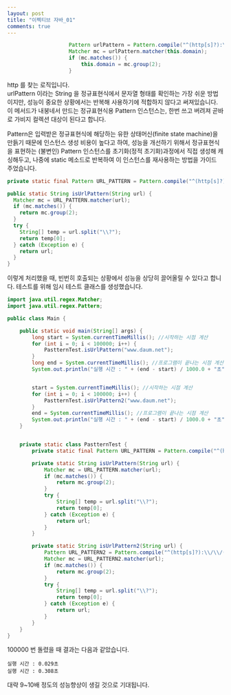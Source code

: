 ```yaml
---
layout: post
title: "이펙티브 자바_01"
comments: true
---
```


```java
                    Pattern urlPattern = Pattern.compile("^(http[s]?):\\/\\/([^:\\/\\s]+)(:([^\\/]*))?((\\/[^\\s/\\/]+)*)?\\/([^#\\s\\?]*)(\\?([^#\\s]*))?(#(\\w*))?$");
                    Matcher mc = urlPattern.matcher(this.domain);
                    if (mc.matches()) {
                        this.domain = mc.group(2);
                    }
```

http 를 찾는 로직입니다.  
urlPattern 이라는 String 을 정규표현식에서 문자열 형태를 확인하는 가장 쉬운 방법이지만, 성능이 중요한 상황에서는 반복해 사용하기에 적합하지 않다고 써져있습니다.  
이 메서드가 내붕네서 만드는 정규표현식용 Pattern  인스턴스는, 한번 쓰고 버려져 곧바로 가비지 컬렉션 대상이 된다고 합니다.  


Pattern은 입력받은 정규표현식에 해당하는 유한 상태머신(finite state machine)을 만듥기 때문에 인스턴스 생성 비용이 높다고 하여, 성능을 개선하기 위해서 정규표현식을 표현하는 (불변인) Pattern 인스턴스를 초기화(정적 초기화)과정에서 직접 생성해 캐싱해두고, 나중에 static 메소드로 반복하여 이 인스턴스를 재사용하는 방법을 가이드 주었습니다.


```java
private static final Pattern URL_PATTERN = Pattern.compile("^(http[s]?):\\/\\/([^:\\/\\s]+)(:([^\\/]*))?((\\/[^\\s/\\/]+)*)?\\/([^#\\s\\?]*)(\\?([^#\\s]*))?(#(\\w*))?$");

public static String isUrlPattern(String url) {
  Matcher mc = URL_PATTERN.matcher(url);
  if (mc.matches()) {
    return mc.group(2);
  }
  try {
    String[] temp = url.split("\\?");
    return temp[0];
  } catch (Exception e) {
    return url;
  }
}
```

이렇게 처리했을 때, 빈번히 호출되는 상황에서 성능을 상당히 끌어올릴 수 있다고 합니다.
테스트를 위해 임시 테스트 클래스를 생성했습니다.

```java
import java.util.regex.Matcher;
import java.util.regex.Pattern;

public class Main {

    public static void main(String[] args) {
        long start = System.currentTimeMillis(); //시작하는 시점 계산
        for (int i = 0; i < 100000; i++) {
            PastternTest.isUrlPattern("www.daum.net");
        }
        long end = System.currentTimeMillis(); //프로그램이 끝나는 시점 계산
        System.out.println("실행 시간 : " + (end - start) / 1000.0 + "초"); //실행 시간 계산 및 출력


        start = System.currentTimeMillis(); //시작하는 시점 계산
        for (int i = 0; i < 100000; i++) {
            PastternTest.isUrlPattern2("www.daum.net");
        }
        end = System.currentTimeMillis(); //프로그램이 끝나는 시점 계산
        System.out.println("실행 시간 : " + (end - start) / 1000.0 + "초"); //실행 시간 계산 및 출력
    }


    private static class PastternTest {
        private static final Pattern URL_PATTERN = Pattern.compile("^(http[s]?):\\/\\/([^:\\/\\s]+)(:([^\\/]*))?((\\/[^\\s/\\/]+)*)?\\/([^#\\s\\?]*)(\\?([^#\\s]*))?(#(\\w*))?$");

        private static String isUrlPattern(String url) {
            Matcher mc = URL_PATTERN.matcher(url);
            if (mc.matches()) {
                return mc.group(2);
            }
            try {
                String[] temp = url.split("\\?");
                return temp[0];
            } catch (Exception e) {
                return url;
            }
        }

        private static String isUrlPattern2(String url) {
            Pattern URL_PATTERN2 = Pattern.compile("^(http[s]?):\\/\\/([^:\\/\\s]+)(:([^\\/]*))?((\\/[^\\s/\\/]+)*)?\\/([^#\\s\\?]*)(\\?([^#\\s]*))?(#(\\w*))?$");
            Matcher mc = URL_PATTERN2.matcher(url);
            if (mc.matches()) {
                return mc.group(2);
            }
            try {
                String[] temp = url.split("\\?");
                return temp[0];
            } catch (Exception e) {
                return url;
            }
        }
    }
}
```
100000 번 돌렸을 때 결과는 다음과 같았습니다.  

```
실행 시간 : 0.029초
실행 시간 : 0.308초
```

대략 9~10배 정도의 성능향상이 생길 것으로 기대됩니다.  
